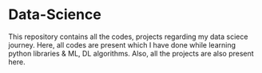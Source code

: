 # Data-Science
This repository contains all the codes, projects regarding my data sciece journey. Here, all codes are present which I have done while learning python libraries &amp; ML, DL algorithms. Also, all the projects are also present here. 
